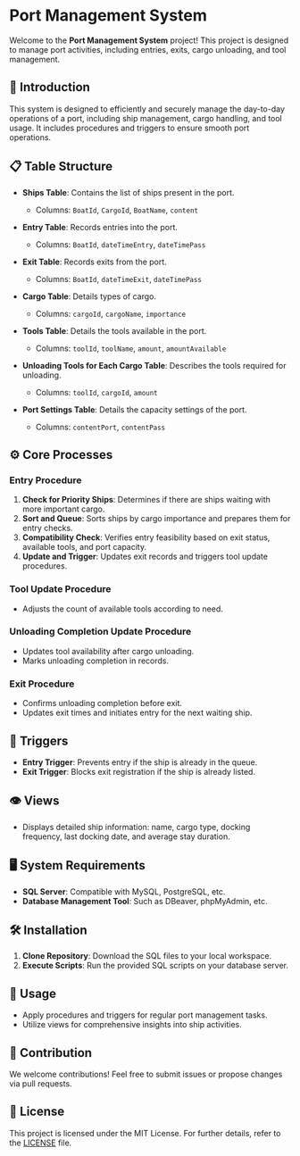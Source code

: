 # Port Management System

Welcome to the **Port Management System** project! This project is designed to manage port activities, including entries, exits, cargo unloading, and tool management.

## 🌟 Introduction

This system is designed to efficiently and securely manage the day-to-day operations of a port, including ship management, cargo handling, and tool usage. It includes procedures and triggers to ensure smooth port operations.

## 📋 Table Structure

- **Ships Table**: Contains the list of ships present in the port.
  - Columns: `BoatId`, `CargoId`, `BoatName`, `content`

- **Entry Table**: Records entries into the port.
  - Columns: `BoatId`, `dateTimeEntry`, `dateTimePass`

- **Exit Table**: Records exits from the port.
  - Columns: `BoatId`, `dateTimeExit`, `dateTimePass`

- **Cargo Table**: Details types of cargo.
  - Columns: `cargoId`, `cargoName`, `importance`

- **Tools Table**: Details the tools available in the port.
  - Columns: `toolId`, `toolName`, `amount`, `amountAvailable`

- **Unloading Tools for Each Cargo Table**: Describes the tools required for unloading.
  - Columns: `toolId`, `cargoId`, `amount`

- **Port Settings Table**: Details the capacity settings of the port.
  - Columns: `contentPort`, `contentPass`

## ⚙️ Core Processes

### Entry Procedure

1. **Check for Priority Ships**: Determines if there are ships waiting with more important cargo.
2. **Sort and Queue**: Sorts ships by cargo importance and prepares them for entry checks.
3. **Compatibility Check**: Verifies entry feasibility based on exit status, available tools, and port capacity.
4. **Update and Trigger**: Updates exit records and triggers tool update procedures.

### Tool Update Procedure

- Adjusts the count of available tools according to need.

### Unloading Completion Update Procedure

- Updates tool availability after cargo unloading.
- Marks unloading completion in records.

### Exit Procedure

- Confirms unloading completion before exit.
- Updates exit times and initiates entry for the next waiting ship.

## 🔄 Triggers

- **Entry Trigger**: Prevents entry if the ship is already in the queue.
- **Exit Trigger**: Blocks exit registration if the ship is already listed.

## 👁️ Views

- Displays detailed ship information: name, cargo type, docking frequency, last docking date, and average stay duration.

## 🖥️ System Requirements

- **SQL Server**: Compatible with MySQL, PostgreSQL, etc.
- **Database Management Tool**: Such as DBeaver, phpMyAdmin, etc.

## 🛠️ Installation

1. **Clone Repository**: Download the SQL files to your local workspace.
2. **Execute Scripts**: Run the provided SQL scripts on your database server.

## 🚀 Usage

- Apply procedures and triggers for regular port management tasks.
- Utilize views for comprehensive insights into ship activities.

## 🤝 Contribution

We welcome contributions! Feel free to submit issues or propose changes via pull requests.

## 📄 License

This project is licensed under the MIT License. For further details, refer to the [LICENSE](LICENSE) file.
